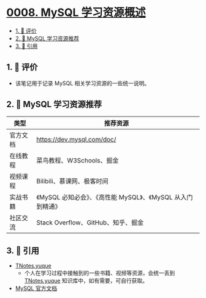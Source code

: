 # [0008. MySQL 学习资源概述](https://github.com/tnotesjs/TNotes.sql/tree/main/notes/0008.%20MySQL%20%E5%AD%A6%E4%B9%A0%E8%B5%84%E6%BA%90%E6%A6%82%E8%BF%B0)

<!-- region:toc -->

- [1. 🫧 评价](#1--评价)
- [2. 📒 MySQL 学习资源推荐](#2--mysql-学习资源推荐)
- [3. 🔗 引用](#3--引用)

<!-- endregion:toc -->

## 1. 🫧 评价

- 该笔记用于记录 MySQL 相关学习资源的一些统一说明。

## 2. 📒 MySQL 学习资源推荐

| 类型     | 推荐资源                                                     |
| -------- | ------------------------------------------------------------ |
| 官方文档 | https://dev.mysql.com/doc/                                   |
| 在线教程 | 菜鸟教程、W3Schools、掘金                                    |
| 视频课程 | Bilibili、慕课网、极客时间                                   |
| 实战书籍 | 《MySQL 必知必会》、《高性能 MySQL》、《MySQL 从入门到精通》 |
| 社区交流 | Stack Overflow、GitHub、知乎、掘金                           |

## 3. 🔗 引用

- [TNotes.yuque][1]
  - 个人在学习过程中接触到的一些书籍、视频等资源，会统一丢到 [TNotes.yuque][1] 知识库中，如有需要，可自行获取。
- [MySQL 官方文档][2]

[1]: https://www.yuque.com/tdahuyou/tnotes.yuque
[2]: https://dev.mysql.com/doc/
